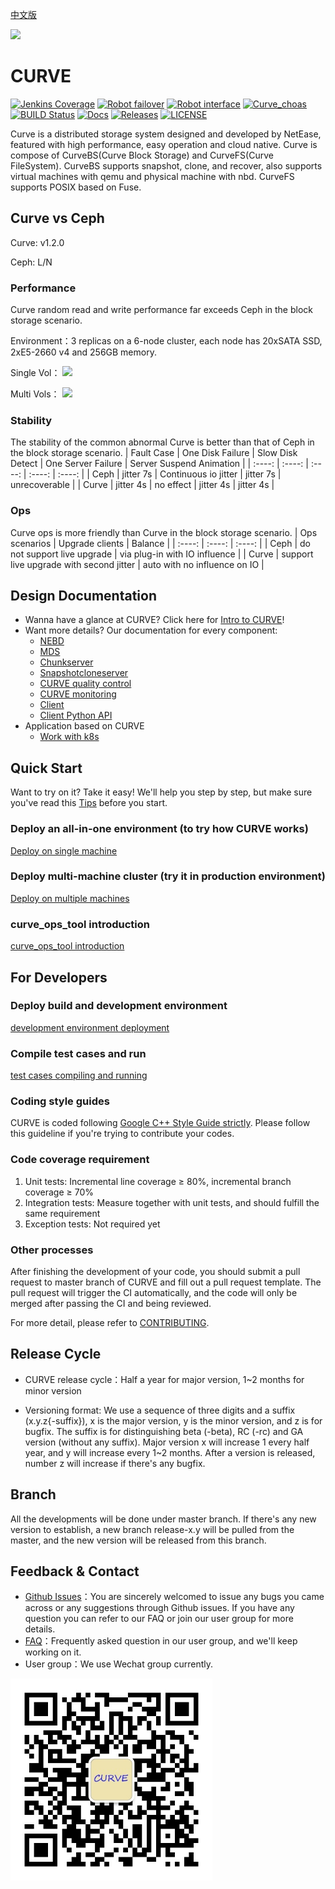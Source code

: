 [中文版](README_cn.md)


<img src="docs/images/curve-logo1.png"/>

# CURVE

[![Jenkins Coverage](https://img.shields.io/jenkins/coverage/cobertura?jobUrl=http%3A%2F%2F59.111.91.248%3A8080%2Fjob%2Fcurve_untest_job%2F)](http://59.111.91.248:8080/job/curve_untest_job/HTML_20Report/)
[![Robot failover](https://img.shields.io/jenkins/build?jobUrl=http%3A%2F%2F59.111.91.248%3A8080%2Fjob%2Fcurve_failover_testjob%2F&label=failover)](http://59.111.91.248:8080/job/curve_failover_testjob/)
[![Robot interface](https://img.shields.io/jenkins/tests?jobUrl=http%3A%2F%2F59.111.91.248%3A8080%2Fjob%2Fcurve_robot_job%2F)](http://59.111.91.248:8080/job/curve_robot_job/)
[![Curve_choas](https://img.shields.io/jenkins/build?jobUrl=http%3A%2F%2F59.111.91.248%3A8080%2Fjob%2Fcurve_choas_test%2F&label=choas)](http://59.111.91.248:8080/job/curve_choas_test/)
[![BUILD Status](https://img.shields.io/jenkins/build?jobUrl=http%3A%2F%2F59.111.91.248%3A8080%2Fjob%2Fopencurve_multijob%2F)](http://59.111.91.248:8080/job/opencurve_multijob/lastBuild)
[![Docs](https://img.shields.io/badge/docs-latest-green.svg)](https://github.com/opencurve/curve/tree/master/docs)
[![Releases](https://img.shields.io/github/v/release/opencurve/curve?include_prereleases)](https://github.com/opencurve/curve/releases)
[![LICENSE](https://img.shields.io/badge/licence-Apache--2.0%2FGPL-blue)](https://github.com/opencurve/curve/blob/master/LICENSE)

Curve is a distributed storage system designed and developed by NetEase, featured with high performance, easy operation and cloud native. Curve is compose of CurveBS(Curve Block Storage) and CurveFS(Curve FileSystem). CurveBS supports snapshot, clone, and recover, also supports virtual machines with qemu and physical machine with nbd. CurveFS supports POSIX based on Fuse.

## Curve vs Ceph

Curve: v1.2.0

Ceph: L/N
### Performance
Curve random read and write performance far exceeds Ceph in the block storage scenario.

Environment：3 replicas on a 6-node cluster, each node has 20xSATA SSD, 2xE5-2660 v4 and 256GB memory.

Single Vol：
<image src="docs/images/1-nbd-en.png">

Multi Vols：
<image src="docs/images/10-nbd-en.png">

### Stability
The stability of the common abnormal Curve is better than that of Ceph in the block storage scenario.
| Fault Case | One Disk Failure | Slow Disk Detect | One Server Failure | Server Suspend Animation |
| :----: | :----: | :----: | :----: | :----: |
| Ceph | jitter 7s | Continuous io jitter | jitter 7s | unrecoverable |
| Curve | jitter 4s | no effect | jitter 4s | jitter 4s |
### Ops
Curve ops is more friendly than Curve in the block storage scenario.
| Ops scenarios | Upgrade clients | Balance |
| :----: | :----: | :----: |
| Ceph | do not support live upgrade | via plug-in with IO influence |
| Curve | support live upgrade with second jitter | auto with no influence on IO |

## Design Documentation

- Wanna have a glance at CURVE? Click here for [Intro to CURVE](https://www.opencurve.io/)!
- Want more details? Our documentation for every component:
  - [NEBD](docs/en/nebd_en.md)
  - [MDS](docs/en/mds_en.md)
  - [Chunkserver](docs/en/chunkserver_design_en.md)
  - [Snapshotcloneserver](docs/en/snapshotcloneserver_en.md)
  - [CURVE quality control](docs/en/quality_en.md)
  - [CURVE monitoring](docs/en/monitor_en.md)
  - [Client](docs/en/client_en.md)
  - [Client Python API](docs/en/curve-client-python-api_en.md)
- Application based on CURVE
  - [Work with k8s](docs/en/k8s_csi_interface_en.md)

## Quick Start

Want to try on it? Take it easy! We'll help you step by step, but make sure you've read this [Tips](docs/en/deploy_en.md#Tips) before you start.

### Deploy an all-in-one environment (to try how CURVE works)

[Deploy on single machine](docs/en/deploy_en.md#deploy-on-single-machine)

### Deploy multi-machine cluster (try it in production environment)

[Deploy on multiple machines](docs/en/deploy_en.md#deploy-on-multiple-machines)

### curve_ops_tool introduction

[curve_ops_tool introduction](docs/en/curve_ops_tool_en.md)

## For Developers

### Deploy build and development environment

[development environment deployment](docs/en/build_and_run_en.md)

### Compile test cases and run
[test cases compiling and running](docs/en/build_and_run_en.md#test-case-compilation-and-execution)

### Coding style guides
CURVE is coded following [Google C++ Style Guide strictly](https://google.github.io/styleguide/cppguide.html). Please follow this guideline if you're trying to contribute your codes.

### Code coverage requirement
1. Unit tests: Incremental line coverage ≥ 80%, incremental branch coverage ≥ 70%
2. Integration tests: Measure together with unit tests, and should fulfill the same requirement
3. Exception tests: Not required yet

### Other processes

After finishing the development of your code, you should submit a pull request to master branch of CURVE and fill out a pull request template. The pull request will trigger the CI automatically, and the code will only be merged after passing the CI and being reviewed.

For more detail, please refer to [CONTRIBUTING](https://github.com/opencurve/curve/blob/master/CONTRIBUTING.md).

## Release Cycle
- CURVE release cycle：Half a year for major version, 1~2 months for minor version

- Versioning format: We use a sequence of three digits and a suffix (x.y.z{-suffix}), x is the major version, y is the minor version, and z is for bugfix. The suffix is for distinguishing beta (-beta), RC (-rc) and GA version (without any suffix). Major version x will increase 1 every half year, and y will increase every 1~2 months. After a version is released, number z will increase if there's any bugfix.

## Branch

All the developments will be done under master branch. If there's any new version to establish, a new branch release-x.y will be pulled from the master, and the new version will be released from this branch.

## Feedback & Contact

- [Github Issues](https://github.com/openCURVE/CURVE/issues)：You are sincerely welcomed to issue any bugs you came across or any suggestions through Github issues. If you have any question you can refer to our FAQ or join our user group for more details.
- [FAQ](https://github.com/openCURVE/CURVE/wiki/CURVE-FAQ)：Frequently asked question in our user group, and we'll keep working on it.
- User group：We use Wechat group currently.

<img src="docs/images/curve-wechat.jpeg" style="zoom: 75%;" />
